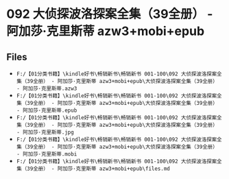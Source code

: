 # 092 大侦探波洛探案全集（39全册） - 阿加莎·克里斯蒂 azw3+mobi+epub

## Files

- `F:/【01分类书籍】\kindle好书\畅销新书\畅销新书 001-100\092 大侦探波洛探案全集（39全册） - 阿加莎·克里斯蒂 azw3+mobi+epub\大侦探波洛探案全集（39全册） - 阿加莎·克里斯蒂.azw3`
- `F:/【01分类书籍】\kindle好书\畅销新书\畅销新书 001-100\092 大侦探波洛探案全集（39全册） - 阿加莎·克里斯蒂 azw3+mobi+epub\大侦探波洛探案全集（39全册） - 阿加莎·克里斯蒂.epub`
- `F:/【01分类书籍】\kindle好书\畅销新书\畅销新书 001-100\092 大侦探波洛探案全集（39全册） - 阿加莎·克里斯蒂 azw3+mobi+epub\大侦探波洛探案全集（39全册） - 阿加莎·克里斯蒂.jpg`
- `F:/【01分类书籍】\kindle好书\畅销新书\畅销新书 001-100\092 大侦探波洛探案全集（39全册） - 阿加莎·克里斯蒂 azw3+mobi+epub\大侦探波洛探案全集（39全册） - 阿加莎·克里斯蒂.mobi`
- `F:/【01分类书籍】\kindle好书\畅销新书\畅销新书 001-100\092 大侦探波洛探案全集（39全册） - 阿加莎·克里斯蒂 azw3+mobi+epub\files.md`
